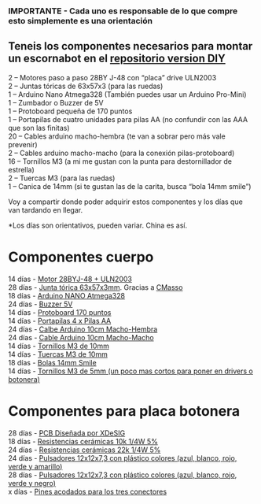 ### IMPORTANTE - Cada uno es responsable de lo que compre esto simplemente es una orientación

## Teneis los componentes necesarios para montar un escornabot en el [repositorio version DIY](https://github.com/pablorubma/escornabot-DIY/blob/master/README.md)

2 – Motores paso a paso 28BY J-48 con “placa” drive ULN2003  
2 – Juntas tóricas de 63x57x3 (para las ruedas)  
1 – Arduino Nano Atmega328 (También puedes usar un Arduino Pro-Mini)  
1 – Zumbador o Buzzer de 5V  
1 – Protoboard pequeña de 170 puntos  
1 – Portapilas de cuatro unidades para pilas AA (no confundir con las AAA que son las finitas)  
20 – Cables arduino macho-hembra (te van a sobrar pero más vale prevenir)  
2 – Cables arduino macho-macho (para la conexión pilas-protoboard)  
16 – Tornillos M3 (a mi me gustan con la punta para destornillador de estrella)  
2 – Tuercas M3 (para las ruedas)  
1 – Canica de 14mm (si te gustan las de la carita, busca “bola 14mm smile”)  

Voy a compartir donde poder adquirir estos componentes y los días que van tardando en llegar.  

*Los días son orientativos, pueden variar. China es así.

  
# Componentes cuerpo
  
14 días - [Motor 28BYJ-48 + ULN2003 ](https://es.aliexpress.com/item/Frees-hipping-5V-4-Phase-Stepper-Step-Motor-Driver-Board-ULN2003-with-drive-Test-Module-Machinery/32706559510.html?spm=a219c.10010108.1000016.1.72b45076qCDVHw&isOrigTitle=true)  
28 días - [Junta tórica 63x57x3mm](https://es.aliexpress.com/item/Electronic-Component-Red-O-Ring-62mm-x-56mm-x-3mm-O-Ring-Washer-Seals-Assortment/32371865042.html?spm=a2g0s.9042311.0.0.eH2DNT). Gracias a [CMasso](https://twitter.com/CMasso_Robbie)  
18 días - [Arduino NANO Atmega328](https://es.aliexpress.com/item/Nano-V3-ATmega328-CH340G-Micro-USB-Pin-headers-NOT-soldered-Compatible-for-Arduino-Nano-V3-0/32664577152.html?spm=a2g0s.9042311.0.0.h315dx)  
24 días - [Buzzer 5V](https://es.aliexpress.com/item/Free-Shipping-10pcs-Electromagnetic-buzzer-5V-5V-active-buzzer/635190995.html?spm=a2g0s.9042311.0.0.MlqiAH)  
14 días - [Protoboard 170 puntos](https://es.aliexpress.com/item/Free-Shipping-wholesale-1pcs-lot-SYB-170-Mini-Solderless-Prototype-Experiment-Test-Breadboard-170-Tie-points/32348752975.html?spm=a2g0s.9042311.0.0.p4fgU2)  
14 días - [Portapilas 4 x Pilas AA](https://es.aliexpress.com/item/MOSUNX-Futural-Digital-2-slot-4-x-AA-Battery-Back-To-Back-Holder-Case-Box-With/32804061860.html?)  
24 días - [Calbe Arduino 10cm Macho-Hembra](https://es.aliexpress.com/item/40pcs-lot-10cm-40P-2-54mm-dupont-cable-jumper-wire-dupont-line-male-to-female-dupont/32674901253.html?spm=a2g0s.9042311.0.0.nEpZGU)  
24 días - [Cable Arduino 10cm Macho-Macho](https://es.aliexpress.com/item/Free-shipping-Dupont-line-40pcs-10cm-male-to-male-jumper-wire-Dupont-cable-breadboard-cable-jump/32700513558.html?spm=a2g0s.9042311.0.0.MlqiAH)  
14 días - [Tornillos M3 de 10mm](https://es.aliexpress.com/item/F85-100pcs-Metric-M3-x-10mm-Phillips-Pan-Head-Screws-Stainless-Steel/32599665025.html?spm=a2g0s.9042311.0.0.zUo5xp)  
14 días - [Tuercas M3 de 10mm](https://es.aliexpress.com/item/100pcs-lot-M3-Screw-Nut-Hex-Nuts-Hexagonal-3mm-For-Coupler-Motor-Mount-Servo-Bracket-Robot/32815312449.html?spm=a2g0s.9042311.0.0.nEpZGU)  
18 días - [Bolas 14mm Smile](https://es.aliexpress.com/item/40-pcs-14mm-Mixed-Smiling-Face-Smile-Round-Ball-Spacer-Beads-Plastic-Acrylic-For-DIY-Necklace/32699472196.html?spm=a2g0s.9042311.0.0.p4fgU2)  
14 días - [Tornillos M3 de 5mm (un poco mas cortos para poner en drivers o botonera)](https://es.aliexpress.com/item/F85-100pcs-Metric-M3x5mm-Phillips-Pan-Head-Screw-for-2-5-HDD-SSD-DVD-ROM-Motherboard/32599458544.html?spm=a2g0s.9042311.0.0.TvbwtS)  

# Componentes para placa botonera

28 días - [PCB Diseñada por XDeSIG](https://www.pcbway.com/project/shareproject/W50475ASN5_Escorna_bot_2_1_Gerber.html)  
18 días - [Resistencias cerámicas 10k 1/4W 5%](https://es.aliexpress.com/item/1000pcs-Resistors-0-25watt-Carbon-Film-Resistor-10K-10KOHM-0-25W-1-4w-Resistance-SET-5/32424613090.html?spm=a2g0s.9042311.0.0.vco4jq)  
24 días - [Resistencias cerámicas 22k 1/4W 5%](https://es.aliexpress.com/item/Free-Shipping-1000pcs-Resistors-470-OHM-OHMS-1-4W-5-Carbon-Film/685770481.html?spm=a2g0s.9042311.0.0.MlqiAH)  
24 días - [Pulsadores 12x12x7,3 con plástico colores (azul, blanco, rojo, verde y amarillo)](https://es.aliexpress.com/item/Free-shipping-100PCS-Tactile-Push-Button-Switch-Momentary-Tact-Cap-12-12-7-3MM-Micro-switch/32638121990.html?spm=a2g0s.9042311.0.0.ASWhGO)  
28 días - [Pulsadores 12x12x7,3 con plástico colores (azul, blanco, rojo, verde y negro)](https://es.aliexpress.com/item/100pcs-Plastic-Tactile-Switch-PCB-Tact-Push-Button-Momentary-Switch-4-Pins-5-Color-Button-Cap/32826994795.html?spm=a2g0s.9042311.0.0.w631hd)  
x días - [Pines acodados para los tres conectores](https://es.aliexpress.com/item/Hot-Sale-10pcs-40-Pin-1x40-Single-Row-Male-2-54mm-Breakable-Pin-Header-Right-Angle/32774385491.html?spm=a2g0s.9042311.0.0.i5VZz6)
